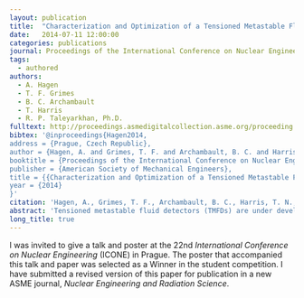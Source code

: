 ```yaml
---
layout: publication
title:  "Characterization and Optimization of a Tensioned Metastable Fluid Nuclear Particle Sensor Using Laser Based Profilimetry"
date:   2014-07-11 12:00:00
categories: publications
journal: Proceedings of the International Conference on Nuclear Engineering
tags:
  - authored
authors:
  - A. Hagen
  - T. F. Grimes
  - B. C. Archambault
  - T. Harris
  - R. P. Taleyarkhan, Ph.D.
fulltext: http://proceedings.asmedigitalcollection.asme.org/proceeding.aspx?articleID=1937292
bibtex: '@inproceedings{Hagen2014,
address = {Prague, Czech Republic},
author = {Hagen, A. and Grimes, T. F. and Archambault, B. C. and Harris, T. N. and Taleyarkhan, R. P.},
booktitle = {Proceedings of the International Conference on Nuclear Engineering},
publisher = {American Society of Mechanical Engineers},
title = {{Characterization and Optimization of a Tensioned Metastable Fluid Nuclear Particle Sensor Using Laser Based Profilimetry}},
year = {2014}
}'
citation: 'Hagen, A., Grimes, T. F., Archambault, B. C., Harris, T. N., & Taleyarkhan, R. P. (2014). Characterization and Optimization of a Tensioned Metastable Fluid Nuclear Particle Sensor Using Laser Based Profilimetry. In Proceedings of the International Conference on Nuclear Engineering. Prague, Czech Republic: American Society of Mechanical Engineers.'
abstract: 'Tensioned metastable fluid detectors (TMFDs) are under development at Purdue University along with S/A Labs., LLC with support from the United States federal, state and industry sponsors. These novel sensors offer unique features to enable replacement of state of the art sensors for monitoring fissile material actinide content, detecting neutron emission rates and spectra, and measuring fission power levels. They possess: \( 90%+ \) intrinsic efficiency, no gamma sensitivity, permit audible and visible detection of nuclear particles, and lower cost; it is these factors and their simplicity of operation that make TMFDs enticing for the fields of neutron, fission product or alpha detection for nuclear power, homeland security, nonproliferation, and health physics applications. TMFDs operate on the principle that under tensile metastable pressure states, a fluid can be made to cavitate to locally form audible-visible bubbles for neutrons with individual energies in only the picoJoule range which is over ten orders of magnitude less energy than required for bulk boiling. Elastic neutron collisions or ionization by alphas or alpha recoils deposit sufficient energy to generate cavitation nuclei at modest tensile pressures (of about \(-2\,\mathrm{bar}\)). These cavitation events initiated at the femtometer scale, become aubile and visible to the naked eye, making for a physically intuitive detection event. In TMFDs the fluid is tensioned either centrifugally or acoustically. Optimizing a TMFD involves on-demand tailoring of the radiation sensitive region. The sensitive region comprises the volume below a threshold tensile pressure at which cavitated supercritical state fluid molecule nuclei are formed in the presence of ionizing radiation beyond a critical dimension beyond which they may grow to macroscopic levels. To characterize and maximize the sensitive volume (and hence, detection efficiency), a method has been developed to conduct non-intrusive profilimetry of the high frequency oscillating pressure fields - spatially and temporally within the fluid space. Called Laser Induced Cavitation (LIC), the method involves the use of a modest (\( 32\,\mathrm{uJ} \)) pulse energy UV to IR laser photons incident onto the fluid space in a TMFD. The energy absorbed within the fluid via focused joule heating from the laser photon beam, acts as a simulant for localized energy deposition onto atoms of fluids in metastable states via elastic collisions between neutrons (or alphas, etc.). The resultant event can be located in space and time, and thus provide for profiling of the oscillating compressive-tensile pressure field isobars in the TMFD sensitive volume. A parameterization of cavitation thresholds has been made with a ThermoScienceTM \( 337.1\,\mathrm{nm}\) UV nanosecond laser. Initial tests have shown that hand-held continuous beam UV-IR lasers may also be used. An apparatus for actuating the laser beam waist into correct positioning for profiling has been created. The method then provides pointwise data for the presence of below threshold negative pressure levels. Profiling of a Directional Acoustic TMFD (D-ATMFD) has been accomplished using this method – thereby, permitting the qualification and optimization of a one-of-a-kind neutron sensor which not only detects, but also provides for directionality and imaging of a radiation source. A simulation of the negative pressures within this chamber has been developed separately and the results from that simulation are successfully compared to the isobars generated through the LIC method. LIC will have widespread use in future design and optimization of TMFD sensors. With sensitive volume increases that can be derived via optimization of key design features, TMFD efficiency appears possible to tailor and increase and become an even more enticing solution for the fields of special nuclear material actinide monitoring, fast-to-thermal neutron detection, and fission power level monitoring. The full paper will present details pertaining to this novel method for optimization of TMFD sensors for transformational application in the field of nuclear engineering.'
long_title: true
---
```


I was invited to give a talk and poster at the 22nd *International Conference on Nuclear Engineering* (ICONE) in Prague. The poster that accompanied this talk and paper was selected as a Winner in the student competition.  I have submitted a revised version of this paper for publication in a new ASME journal, *Nuclear Engineering and Radiation Science*.
